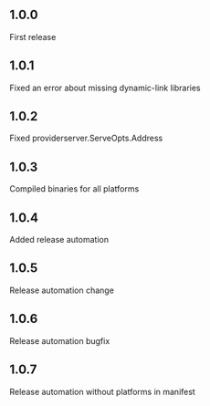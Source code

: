 ## 1.0.0

First release

## 1.0.1

Fixed an error about missing dynamic-link libraries

## 1.0.2

Fixed providerserver.ServeOpts.Address

## 1.0.3

Compiled binaries for all platforms

## 1.0.4

Added release automation

## 1.0.5

Release automation change

## 1.0.6

Release automation bugfix

## 1.0.7

Release automation without platforms in manifest
